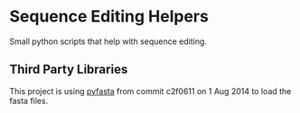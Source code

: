 # Sequence Editing Helpers

Small python scripts that help with sequence editing.


## Third Party Libraries

This project is using [pyfasta](https://github.com/brentp/pyfasta) from
 commit c2f0611 on 1 Aug 2014 to load the fasta files.
